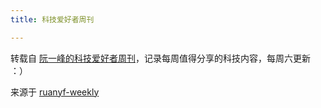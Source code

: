 ```yaml
---
title: 科技爱好者周刊

---
```


转载自 [阮一峰的科技爱好者周刊](https://github.com/ruanyf/weekly)，记录每周值得分享的科技内容，每周六更新 ：）

来源于 [ruanyf-weekly](https://github.com/plantree/ruanyf-weekly)
